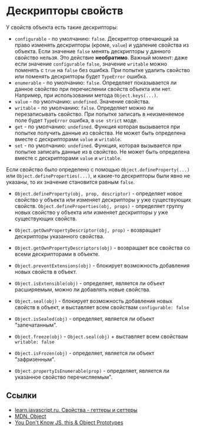 # Дескрипторы свойств

У свойств объекта есть такие дескрипторы:

- `configurable` - по умолчанию: `false`. Дескриптор отвечающий за право изменять дескрипторы (кроме, `value`) и удаление свойства из объекта. Если значение `false` менять дескрипторы у данного свойство нельзя. Это действие **необратимо**. Важный момент: даже если значение `configurable` `false`, значение `writable` можно поменять с `true` на `false` без ошибка. При попытке удалить свойство или поменять дескрипторы будет `TypeError` ошибка.
- `enumerable` - по умолчанию: `false`. Определяет показывается ли данное свойство при перечислении свойств объекта или нет. Например, при использовании метода `Object.keys(...)`.
- `value` - по умолчанию: `undefined`. Значение свойства.
- `writable` - по умолчанию: `false`. Определяет можно ли перезаписывать свойство. При попытке записать в неизменяемое поле  будет `TypeError` ошибка, в `use strict` моде.
- `get` - по умолчанию: `undefined`. Функция которая вызывается при попытке получить данные из свойства. Не может быть определена вместе с дескрипторами `value` и `writable`.
- `set` - по умолчанию: `undefined`. Функция, которая вызывается при попытке записать данные из в свойство. Не может быть определена вместе с дескрипторами `value` и `writable`.

Если свойство было определено с помощью `Object.defineProperty(...)` или `Object.defineProperties(...)`, и какие-то дескрипторы были явно не указаны, то их значение становится равным `false`.

- `Object.defineProperty(obj, prop, descriptor)` - определяет новое свойство у объекта или изменяет дескрипторы у уже существующих свойств.
`Object.defineProperties(obj, props)` - определяет группу новых свойство у объекта или изменяет дескрипторы у уже существующих свойств.
- `Object.getOwnPropertyDescriptor(obj, prop)` - возвращает дескрипторы указанного свойства.
- `Object.getOwnPropertyDescriptors(obj)` - возвращает все свойства со всеми дескрипторами в объекте.

- `Object.preventExtensions(obj)` - блокирует возможность добавления новых свойств в объект.
- `Object.isExtensible(obj)` - определяет, является ли объект расширяемым, можно ли добавлять новые свойства.
- `Object.seal(obj)` - блокирует возможность добавления новых свойств в объект, и выставляет всем свойствам `configurable: false`
- `Object.isSealed(obj)` - определяет, является ли объект "запечатанным".
- `Object.freeze(obj)` - `Object.seal(obj)` + выставляет всем свойствам `writable: false`
- `Object.isFrozen(obj)` - определяет, является ли объект "зафризенным".
- `Object.propertyIsEnumerable(prop)` - определяет, является ли указанное свойство перечисляемым".

## Ссылки

- [learn.javascript.ru. Свойства - геттеры и сеттеры](https://learn.javascript.ru/property-accessors)
- [MDN. Object](https://developer.mozilla.org/en-US/docs/Web/JavaScript/Reference/Global_Objects/Object)
- [You Don't Know JS. this & Object Prototypes](https://github.com/getify/You-Dont-Know-JS/blob/1st-ed/this%20%26%20object%20prototypes/ch3.md#property-descriptors)
